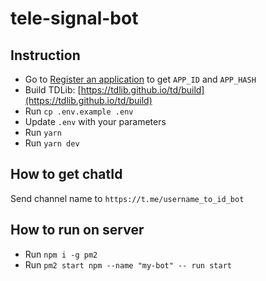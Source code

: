 # tele-signal-bot

## Instruction

- Go to [Register an application](https://my.telegram.org/apps) to get `APP_ID` and `APP_HASH`
- Build TDLib: [https://tdlib.github.io/td/build](https://tdlib.github.io/td/build)
- Run `cp .env.example .env`
- Update `.env` with your parameters
- Run `yarn`
- Run `yarn dev`

## How to get chatId

Send channel name to `https://t.me/username_to_id_bot`

## How to run on server

- Run `npm i -g pm2`
- Run `pm2 start npm --name "my-bot" -- run start`
